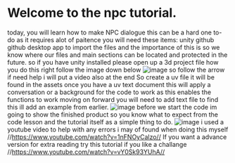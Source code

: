 # Welcome to the npc tutorial.
today, you will learn how to make NPC dialogue
this can be a hard one to-do as it requires alot of paitence 
you will need these items:
unity
github
github desktop app
to import the files and the importance of this is so we know where our files and main sections can be located and protected in the future.
so if you have unity installed please open up a 3d project file how you do this right follow the image down below 
![image](https://github.com/user-attachments/assets/ffe63c4e-3526-437f-a24a-d395af2b016c)
so follow the arrow if need help i will put a video also at the end 
So create a uv file it will be found in the assets 
once you have a uv text document this will apply a conversation or a background for the code to work as this enables the functions to work moving on forward you will need to add text file to find this ill add an example from earlier. 
![image](https://github.com/user-attachments/assets/0efd9c23-07b5-4c13-8a4f-a5045a960168)
before we start the code im going to show the finished product so you know what to expect from the code lesson and the tutorial itself as a simple thing to do.
![image](https://github.com/user-attachments/assets/740099bf-7917-43d5-b25a-9a35352152f0)
i used a youtube video to help with any errors i may of found when doing this myself
//https://www.youtube.com/watch?v=1nFNOyCalzo//
If you want a advance version for extra reading try this tutorial if you like a challange
//https://www.youtube.com/watch?v=vY0Sk93YUhA//



